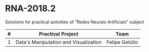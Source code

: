 # RNA-2018.2
Solutions for practical activities of "Redes Neurais Artificiais" subject

| #    | Practival Project                    | Team           |
| ---- | ------------------------------------- | -------------- |
| 1    | Data's Manipulation and Visualization | Felipe Getúlio |

